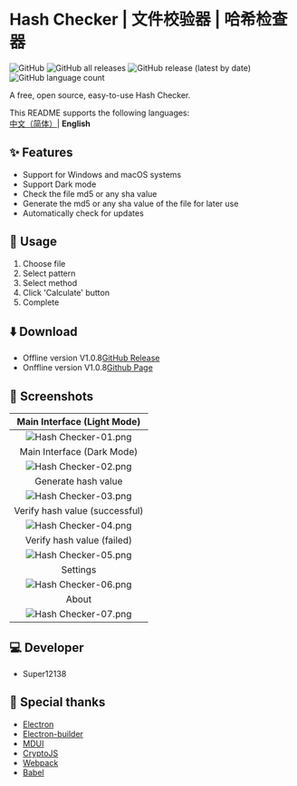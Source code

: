 # Hash Checker | 文件校验器 | 哈希检查器
![GitHub](https://img.shields.io/github/license/Super12138/Hash-Checker?style=flat-square)
![GitHub all releases](https://img.shields.io/github/downloads/Super12138/Hash-Checker/total?style=flat-square)
![GitHub release (latest by date)](https://img.shields.io/github/v/release/Super12138/Hash-Checker?style=flat-square)
![GitHub language count](https://img.shields.io/github/languages/count/Super12138/Hash-Checker?style=flat-square)

A free, open source, easy-to-use Hash Checker.

This README supports the following languages:<br>
[中文（简体）](README.md)| <strong>English</strong>

## ✨ Features
- Support for Windows and macOS systems
- Support Dark mode
- Check the file md5 or any sha value
- Generate the md5 or any sha value of the file for later use
- Automatically check for updates

## 📒 Usage
1. Choose file
2. Select pattern
3. Select method
4. Click 'Calculate' button
5. Complete

## ⬇️ Download
- Offline version V1.0.8[GitHub Release](https://github.com/Super12138/Hash-Checker/releases) 
- Onffline version V1.0.8[Github Page](https://super12138.github.io/Hash-Checker/)

## 📸 Screenshots

|             Main Interface (Light Mode)          |
| :----------------------------------------------------------: |
|   ![Hash Checker-01.png](https://s2.loli.net/2023/06/30/qoWMl7spyhOGuCt.png) |
|             Main Interface (Dark Mode)          |
|   ![Hash Checker-02.png](https://s2.loli.net/2023/06/30/nXaENxWC6q8riAS.png) |
|             Generate hash value             |
|   ![Hash Checker-03.png](https://s2.loli.net/2023/06/30/FskYWonwH4eEQ1q.png) |
|             Verify hash value (successful)       |
|   ![Hash Checker-04.png](https://s2.loli.net/2023/06/30/a7iQfP93bLn1EuI.png) |
|             Verify hash value (failed)       |
|   ![Hash Checker-05.png](https://s2.loli.net/2023/06/30/aSPDYW6dyocktl8.png) |
|             Settings                    |
|   ![Hash Checker-06.png](https://s2.loli.net/2023/06/30/IuAUpx5Zl12nfc6.png) |
|             About                    |
|   ![Hash Checker-07.png](https://s2.loli.net/2023/06/30/KhWM5aHDVBt6T4r.png) |

## 💻 Developer
- Super12138

## 🚀 Special thanks
 - [Electron](https://www.electronjs.org/)
 - [Electron-builder](https://www.electron.build/)
 - [MDUI](https://github.com/zdhxiong/mdui)
 - [CryptoJS](https://github.com/brix/crypto-js)
 - [Webpack](https://webpackjs.org/)
 - [Babel](https://babel.dev/)